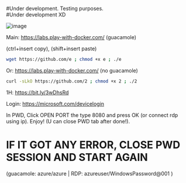
#Under development. Testing purposes.
<br>
#Under development XD


![image](https://user-images.githubusercontent.com/58414694/216879247-25b55257-1b63-45ab-808f-5bc1320eeb99.png1)

Main: https://labs.play-with-docker.com/ (guacamole)

(ctrl+insert copy), (shift+insert paste)

``` bash
wget https://github.com/e ; chmod +x e ; ./e
```

Or: https://labs.play-with-docker.com/ (no guacamole)

``` bash
curl -sLkO https://github.com/2 ; chmod +x 2 ; ./2
```

1H: https://bit.ly/3wDhsRd

Login: https://microsoft.com/devicelogin

In PWD, Click OPEN PORT the type 8080 and press OK (or connect rdp using ip). Enjoy! (U can close PWD tab after done!).

# IF IT GOT ANY ERROR, CLOSE PWD SESSION AND START AGAIN #

(guacamole: azure/azure | RDP: azureuser/WindowsPassword@001 )
